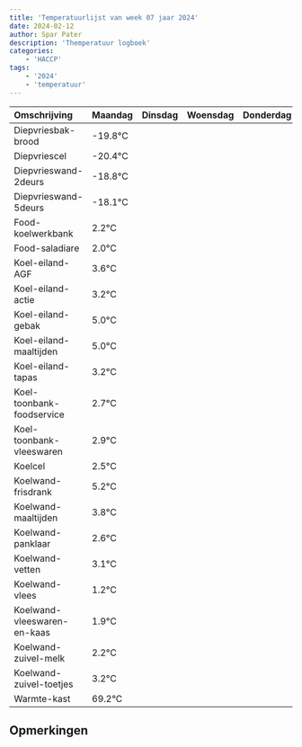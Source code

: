 ```yaml
---
title: 'Temperatuurlijst van week 07 jaar 2024'
date: 2024-02-12
author: Spar Pater
description: 'Themperatuur logboek'
categories:
    - 'HACCP'
tags:
    - '2024'
    - 'temperatuur'
---
```

|Omschrijving|Maandag|Dinsdag|Woensdag|Donderdag|Vrijdag|Zaterdag|Zondag|
|:---|:---|:---|:---|:---|:---|:---|:---|
|Diepvriesbak-brood|-19.8°C| | | | | | |
|Diepvriescel|-20.4°C| | | | | | |
|Diepvrieswand-2deurs|-18.8°C| | | | | | |
|Diepvrieswand-5deurs|-18.1°C| | | | | | |
|Food-koelwerkbank|2.2°C| | | | | | |
|Food-saladiare|2.0°C| | | | | | |
|Koel-eiland-AGF|3.6°C| | | | | | |
|Koel-eiland-actie|3.2°C| | | | | | |
|Koel-eiland-gebak|5.0°C| | | | | | |
|Koel-eiland-maaltijden|5.0°C| | | | | | |
|Koel-eiland-tapas|3.2°C| | | | | | |
|Koel-toonbank-foodservice|2.7°C| | | | | | |
|Koel-toonbank-vleeswaren|2.9°C| | | | | | |
|Koelcel|2.5°C| | | | | | |
|Koelwand-frisdrank|5.2°C| | | | | | |
|Koelwand-maaltijden|3.8°C| | | | | | |
|Koelwand-panklaar|2.6°C| | | | | | |
|Koelwand-vetten|3.1°C| | | | | | |
|Koelwand-vlees|1.2°C| | | | | | |
|Koelwand-vleeswaren-en-kaas|1.9°C| | | | | | |
|Koelwand-zuivel-melk|2.2°C| | | | | | |
|Koelwand-zuivel-toetjes|3.2°C| | | | | | |
|Warmte-kast|69.2°C| | | | | | |

## Opmerkingen


